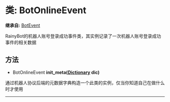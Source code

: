 # 类: BotOnlineEvent  
  
**继承自:** [BotEvent](https://docs.godotengine.org/en/latest/classes/class_botevent.html)  
  
RainyBot的机器人账号登录成功事件类，其实例记录了一次机器人账号登录成功事件的相关数据  
  
## 方法 
  
- BotOnlineEvent **init_meta([Dictionary](https://docs.godotengine.org/en/latest/classes/class_dictionary.html) dic)**  
  
通过机器人协议后端的元数据字典构造一个此类的实例，仅当你知道自己在做什么时才使用  
  
---  
  

